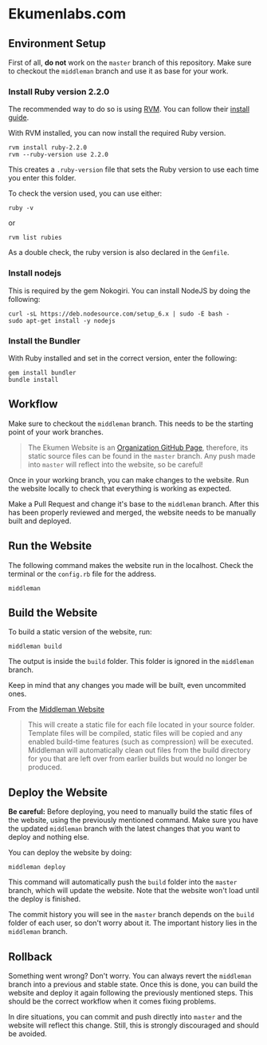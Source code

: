 # Ekumenlabs.com

## Environment Setup

First of all, **do not** work on the `master` branch of this repository. Make sure to checkout the `middleman` branch and use it as base for your work.

### Install **Ruby version 2.2.0**

The recommended way to do so is using [RVM](https://rvm.io/). You can follow their [install guide](https://rvm.io/rvm/install).

With RVM installed, you can now install the required Ruby version.

```
rvm install ruby-2.2.0
rvm --ruby-version use 2.2.0
```

This creates a `.ruby-version` file that sets the Ruby version to use each time you enter this folder.

To check the version used, you can use either:

```
ruby -v
```
or
```
rvm list rubies
```

As a double check, the ruby version is also declared in the `Gemfile`.

### Install nodejs

This is required by the gem Nokogiri. You can install NodeJS by doing the following:

```
curl -sL https://deb.nodesource.com/setup_6.x | sudo -E bash -
sudo apt-get install -y nodejs
```

### Install the Bundler

With Ruby installed and set in the correct version, enter the following:

```
gem install bundler
bundle install
```

## Workflow

Make sure to checkout the `middleman` branch. This needs to be the starting point of your work branches.

> The Ekumen Website is an [Organization GitHub Page](https://help.github.com/articles/user-organization-and-project-pages/), therefore, its static source files can be found in the `master` branch. Any push made into `master` will reflect into the website, so be careful!

Once in your working branch, you can make changes to the website. Run the website locally to check that everything is working as expected.

Make a Pull Request and change it's base to the `middleman` branch. After this has been properly reviewed and merged, the website needs to be manually built and deployed.

## Run the Website

The following command makes the website run in the localhost. Check the terminal or the `config.rb` file for the address.

```
middleman
```

## Build the Website

To build a static version of the website, run:

```
middleman build
```

The output is inside the `build` folder. This folder is ignored in the `middleman` branch.

Keep in mind that any changes you made will be built, even uncommited ones.

From the [Middleman Website](https://middlemanapp.com/basics/build-and-deploy)
> This will create a static file for each file located in your source folder. Template files will be compiled, static files will be copied and any enabled build-time features (such as compression) will be executed. Middleman will automatically clean out files from the build directory for you that are left over from earlier builds but would no longer be produced.

## Deploy the Website

**Be careful:** Before deploying, you need to manually build the static files of the website, using the previously mentioned command. Make sure you have the updated `middleman` branch with the latest changes that you want to deploy and nothing else.

You can deploy the website by doing:

```
middleman deploy
```

This command will automatically push the `build` folder into the `master` branch, which will update the website. Note that the website won't load until the deploy is finished.

The commit history you will see in the `master` branch depends on the `build` folder of each user, so don't worry about it. The important history lies in the `middleman` branch.

## Rollback

Something went wrong? Don't worry. You can always revert the `middleman` branch into a previous and stable state. Once this is done, you can build the website and deploy it again following the previously mentioned steps. This should be the correct workflow when it comes fixing problems.

In dire situations, you can commit and push directly into `master` and the website will reflect this change. Still, this is strongly discouraged and should be avoided.
